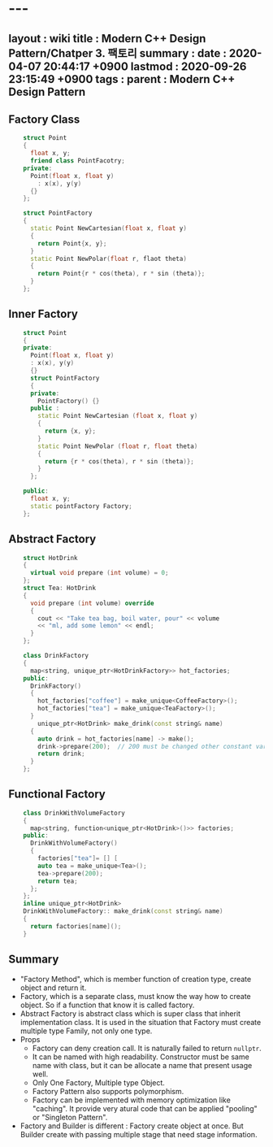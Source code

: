 # ---
layout  : wiki
title   : Modern C++ Design Pattern/Chatper 3. 팩토리
summary :
date    : 2020-04-07 20:44:17 +0900
lastmod : 2020-09-26 23:15:49 +0900
tags    :
parent  : Modern C++ Design Pattern
---
## Factory Class
```cpp
    struct Point
    {
      float x, y;
      friend class PointFacotry;
    private:
      Point(float x, float y)
        : x(x), y(y)
      {}
    };

    struct PointFactory
    {
      static Point NewCartesian(float x, float y)
      {
        return Point{x, y};
      }
      static Point NewPolar(float r, flaot theta)
      {
        return Point{r * cos(theta), r * sin (theta)};
      }
    };
```

## Inner Factory
```cpp
    struct Point
    {
    private:
      Point(float x, float y)
      : x(x), y(y)
      {}
      struct PointFactory
      {
      private:
        PointFactory() {}
      public :
        static Point NewCartesian (float x, float y)
        {
          return {x, y};
        }
        static Point NewPolar (float r, float theta)
        {
          return {r * cos(theta), r * sin (theta)};
        }
      };

    public:
      float x, y;
      static pointFactory Factory;
    };
```

## Abstract Factory

```cpp
    struct HotDrink
    {
      virtual void prepare (int volume) = 0;
    };
    struct Tea: HotDrink
    {
      void prepare (int volume) override
      {
        cout << "Take tea bag, boil water, pour" << volume
        << "ml, add some lemon" << endl;
      }
    };

    class DrinkFactory
    {
      map<string, unique_ptr<HotDrinkFactory>> hot_factories;
    public:
      DrinkFactory()
      {
        hot_factories["coffee"] = make_unique<CoffeeFactory>();
        hot_factories["tea"] = make_unique<TeaFactory>();
      }
        unique_ptr<HotDrink> make_drink(const string& name)
      {
        auto drink = hot_factories[name] -> make();
        drink->prepare(200);  // 200 must be changed other constant variable
        return drink;
      }
    };
```

## Functional Factory

```cpp
    class DrinkWithVolumeFactory
    {
      map<string, function<unique_ptr<HotDrink>()>> factories;
    public:
      DrinkWithVolumeFactory()
      {
        factories["tea"]= [] [
        auto tea = make_unique<Tea>();
        tea->prepare(200);
        return tea;
      };
    };
    inline unique_ptr<HotDrink>
    DrinkWithVolumeFactory:: make_drink(const string& name)
    {
      return factories[name]();
    }
```

## Summary

- "Factory Method", which is member function of creation type, create object and return it.
- Factory, which is a separate class, must know the way how to create object. So if a function that know it is called factory.
- Abstract Factory is abstract class which is super class that inherit implementation class. It is used in the situation that Factory must create multiple type Family, not only one type.
- Props
    - Factory can deny creation call. It is naturally failed to return `nullptr`.
    - It can be named with high readability. Constructor must be same name with class, but it can be allocate a name that present usage well.
    - Only One Factory, Multiple type Object.
    - Factory Pattern also supports polymorphism.
    - Factory can be implemented with memory optimization like "caching". It provide very atural code that can be applied "pooling" or "Singleton Pattern".
- Factory and Builder is different : Factory create object at once. But Builder create with passing multiple stage that need stage information.



